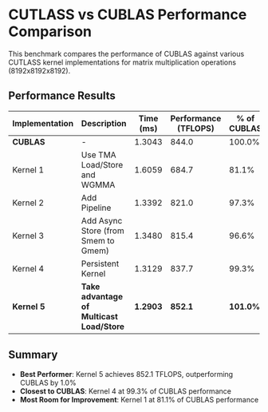 # CUTLASS vs CUBLAS Performance Comparison

This benchmark compares the performance of CUBLAS against various CUTLASS kernel implementations for matrix multiplication operations (8192x8192x8192).

## Performance Results

| Implementation | Description | Time (ms) | Performance (TFLOPS) | % of CUBLAS |
|---------------|-------------|-----------|---------------------|-------------|
| **CUBLAS** | - | 1.3043 | 844.0 | 100.0% |
| Kernel 1 | Use TMA Load/Store and WGMMA | 1.6059 | 684.7 | 81.1% |
| Kernel 2 | Add Pipeline | 1.3392 | 821.0 | 97.3% |
| Kernel 3 | Add Async Store (from Smem to Gmem) | 1.3480 | 815.4 | 96.6% |
| Kernel 4 | Persistent Kernel | 1.3129 | 837.7 | 99.3% |
| **Kernel 5** | **Take advantage of Multicast Load/Store** | **1.2903** | **852.1** | **101.0%** |

## Summary

- **Best Performer**: Kernel 5 achieves 852.1 TFLOPS, outperforming CUBLAS by 1.0%
- **Closest to CUBLAS**: Kernel 4 at 99.3% of CUBLAS performance
- **Most Room for Improvement**: Kernel 1 at 81.1% of CUBLAS performance
